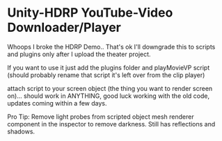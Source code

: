 # Unity-HDRP YouTube-Video Downloader/Player

Whoops I broke the HDRP Demo.. That's ok I'll downgrade this to scripts and plugins only after I upload the theater project.

If you want to use it just add the plugins folder and playMovieVP script (should probably rename that script it's left over from the clip player)

attach script to your screen object (the thing you want to render screen on)... should work in ANYTHING, good luck working with the old code, updates coming within a few days.

Pro Tip: Remove light probes from scripted object mesh renderer component in the inspector to remove darkness. Still has reflections and shadows.
